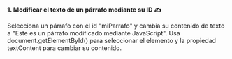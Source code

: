 **1. Modificar el texto de un párrafo mediante su ID ✍️**

Selecciona un párrafo con el id "miParrafo" y cambia su contenido de texto a "Este es un párrafo modificado mediante JavaScript". Usa document.getElementById() para seleccionar el elemento y la propiedad textContent para cambiar su contenido.